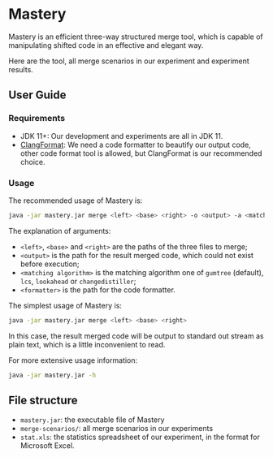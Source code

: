 # Mastery

Mastery is an efficient three-way structured merge tool, which is capable of manipulating shifted code in an effective and elegant way.

Here are the tool, all merge scenarios in our experiment and experiment results.

## User Guide

### Requirements

- JDK 11+: Our development and experiments are all in JDK 11.
- [ClangFormat](https://clang.llvm.org/docs/ClangFormat.html): We need a code formatter to beautify our output code, other code format tool is allowed, but ClangFormat is our recommended choice.

### Usage

The recommended usage of Mastery is:

```bash
java -jar mastery.jar merge <left> <base> <right> -o <output> -a <matching algorithm> --formatter <formatter>
```

The explanation of arguments:
- `<left>`, `<base>` and `<right>` are the paths of the three files to merge;
- `<output>` is the path for the result merged code, which could not exist before execution;
- `<matching algorithm>` is the matching algorithm one of `gumtree` (default), `lcs`, `lookahead` or `changedistiller`;
- `<formatter>` is the path for the code formatter.

The simplest usage of Mastery is:
```bash
java -jar mastery.jar merge <left> <base> <right>
```
In this case, the result merged code will be output to standard out stream as plain text, which is a little inconvenient to read.

For more extensive usage information:
```bash
java -jar mastery.jar -h
```

## File structure

- `mastery.jar`: the executable file of Mastery
- `merge-scenarios/`: all merge scenarios in our experiments
- `stat.xls`: the statistics spreadsheet of our experiment, in the format for Microsoft Excel.
